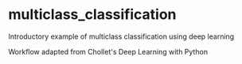 # multiclass_classification
Introductory example of multiclass classification using deep learning

Workflow adapted from Chollet's Deep Learning with Python
